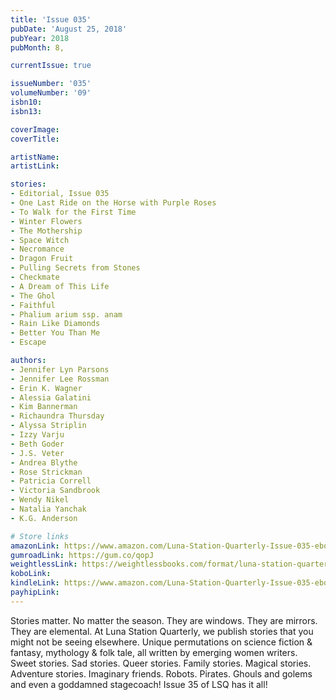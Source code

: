 ```yaml
---
title: 'Issue 035'
pubDate: 'August 25, 2018'
pubYear: 2018
pubMonth: 8,

currentIssue: true

issueNumber: '035'
volumeNumber: '09'
isbn10: 
isbn13: 

coverImage: 
coverTitle: 

artistName: 
artistLink: 

stories:
- Editorial, Issue 035
- One Last Ride on the Horse with Purple Roses
- To Walk for the First Time
- Winter Flowers
- The Mothership
- Space Witch
- Necromance
- Dragon Fruit
- Pulling Secrets from Stones
- Checkmate
- A Dream of This Life
- The Ghol
- Faithful
- Phalium arium ssp. anam
- Rain Like Diamonds
- Better You Than Me
- Escape

authors:
- Jennifer Lyn Parsons
- Jennifer Lee Rossman
- Erin K. Wagner
- Alessia Galatini
- Kim Bannerman
- Richaundra Thursday
- Alyssa Striplin
- Izzy Varju
- Beth Goder
- J.S. Veter
- Andrea Blythe
- Rose Strickman
- Patricia Correll
- Victoria Sandbrook
- Wendy Nikel
- Natalia Yanchak
- K.G. Anderson

# Store links
amazonLink: https://www.amazon.com/Luna-Station-Quarterly-Issue-035-ebook/dp/B07GZ8GBTL
gumroadLink: https://gum.co/qopJ
weightlessLink: https://weightlessbooks.com/format/luna-station-quarterly-issue-35/
koboLink: 
kindleLink: https://www.amazon.com/Luna-Station-Quarterly-Issue-035-ebook/dp/B07GZ8GBTL
payhipLink: 
---
```


Stories matter. No matter the season. They are windows. They are mirrors. They are elemental.
At Luna Station Quarterly, we publish stories that you might not be seeing elsewhere. Unique permutations on science fiction &amp; fantasy, mythology &amp; folk tale, all written by emerging women writers.
Sweet stories. Sad stories. Queer stories. Family stories. Magical stories. Adventure stories. Imaginary friends. Robots. Pirates. Ghouls and golems and even a goddamned stagecoach! Issue 35 of LSQ has it all!
